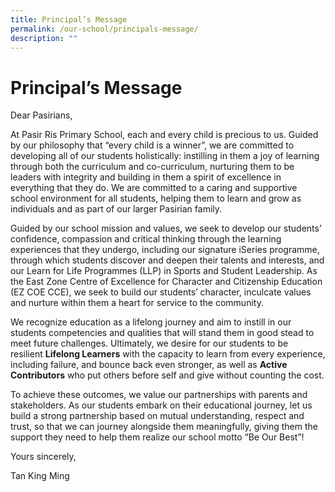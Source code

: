 ```yaml
---
title: Principal’s Message
permalink: /our-school/principals-message/
description: ""
---
```

# **Principal’s Message**

Dear Pasirians,

At Pasir Ris Primary School, each and every child is precious to us. Guided by our philosophy that “every child is a winner”, we are committed to developing all of our students holistically: instilling in them a joy of learning through both the curriculum and co-curriculum, nurturing them to be leaders with integrity and building in them a spirit of excellence in everything that they do. We are committed to a caring and supportive school environment for all students, helping them to learn and grow as individuals and as part of our larger Pasirian family.

Guided by our school mission and values, we seek to develop our students’ confidence, compassion and critical thinking through the learning experiences that they undergo, including our signature iSeries programme, through which students discover and deepen their talents and interests, and our Learn for Life Programmes (LLP) in Sports and Student Leadership. As the East Zone Centre of Excellence for Character and Citizenship Education (EZ COE CCE), we seek to build our students’ character, inculcate values and nurture within them a heart for service to the community.

We recognize education as a lifelong journey and aim to instill in our students competencies and qualities that will stand them in good stead to meet future challenges. Ultimately, we desire for our students to be resilient **Lifelong Learners** with the capacity to learn from every experience, including failure, and bounce back even stronger, as well as **Active Contributors** who put others before self and give without counting the cost.

To achieve these outcomes, we value our partnerships with parents and stakeholders. As our students embark on their educational journey, let us build a strong partnership based on mutual understanding, respect and trust, so that we can journey alongside them meaningfully, giving them the support they need to help them realize our school motto “Be Our Best”!

Yours sincerely,

Tan King Ming